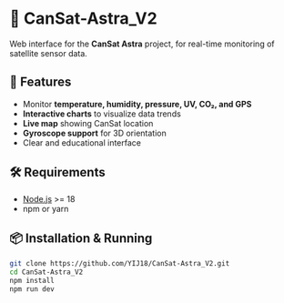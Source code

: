 # 🌌 CanSat-Astra_V2

Web interface for the **CanSat Astra** project, for real-time monitoring of satellite sensor data.

## 🚀 Features

- Monitor **temperature, humidity, pressure, UV, CO₂, and GPS**
- **Interactive charts** to visualize data trends
- **Live map** showing CanSat location
- **Gyroscope support** for 3D orientation
- Clear and educational interface

## 🛠 Requirements

- [Node.js](https://nodejs.org/) >= 18
- npm or yarn

## 📦 Installation & Running

```bash
git clone https://github.com/YIJ18/CanSat-Astra_V2.git
cd CanSat-Astra_V2
npm install
npm run dev
